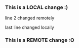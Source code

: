 ### This is a LOCAL change :)
line 2 changed remotely


last line changed locally
### This is a REMOTE change :O
